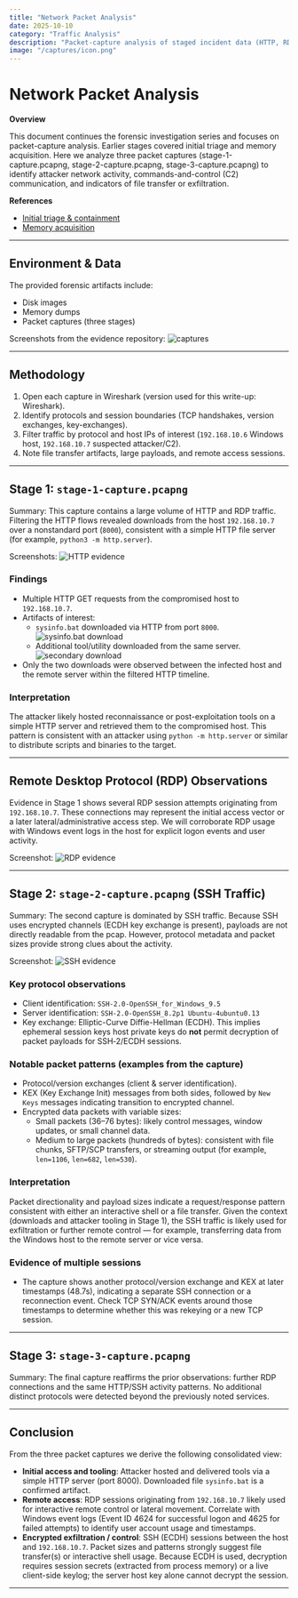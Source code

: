 ```yaml
---
title: "Network Packet Analysis"
date: 2025-10-10
category: "Traffic Analysis"
description: "Packet-capture analysis of staged incident data (HTTP, RDP, SSH): identification of file transfer, remote access, and exfiltration indicators."
image: "/captures/icon.png"
---
```


# Network Packet Analysis 

**Overview**

This document continues the forensic investigation series and focuses on packet-capture analysis. Earlier stages covered initial triage and memory acquisition. Here we analyze three packet captures (stage-1-capture.pcapng, stage-2-capture.pcapng, stage-3-capture.pcapng) to identify attacker network activity, commands-and-control (C2) communication, and indicators of file transfer or exfiltration.

**References**
- [Initial triage & containment](https://bakeery-portfolio.vercel.app/blog/initial-triage)  
- [Memory acquisition](https://bakeery-portfolio.vercel.app/blog/memory-acquisation)

---

## Environment & Data
The provided forensic artifacts include:
- Disk images
- Memory dumps
- Packet captures (three stages)

Screenshots from the evidence repository:
![captures](/blog-images/captures/data.PNG)

---

## Methodology
1. Open each capture in Wireshark (version used for this write-up: Wireshark).  
2. Identify protocols and session boundaries (TCP handshakes, version exchanges, key-exchanges).  
3. Filter traffic by protocol and host IPs of interest (`192.168.10.6` Windows host, `192.168.10.7` suspected attacker/C2).  
4. Note file transfer artifacts, large payloads, and remote access sessions.

---

## Stage 1: `stage-1-capture.pcapng`

Summary: This capture contains a large volume of HTTP and RDP traffic. Filtering the HTTP flows revealed downloads from the host `192.168.10.7` over a nonstandard port (`8000`), consistent with a simple HTTP file server (for example, `python3 -m http.server`).

Screenshots:
![HTTP evidence](/blog-images/captures/http.PNG)

### Findings
- Multiple HTTP GET requests from the compromised host to `192.168.10.7`.  
- Artifacts of interest:
  - `sysinfo.bat` downloaded via HTTP from port `8000`.  
    ![sysinfo.bat download](/blog-images/captures/sysinfo-bat.PNG)
  - Additional tool/utility downloaded from the same server.  
    ![secondary download](/blog-images/captures/sysintel.PNG)
- Only the two downloads were observed between the infected host and the remote server within the filtered HTTP timeline.

### Interpretation
The attacker likely hosted reconnaissance or post-exploitation tools on a simple HTTP server and retrieved them to the compromised host. This pattern is consistent with an attacker using `python -m http.server` or similar to distribute scripts and binaries to the target.

---

## Remote Desktop Protocol (RDP) Observations

Evidence in Stage 1 shows several RDP session attempts originating from `192.168.10.7`. These connections may represent the initial access vector or a later lateral/administrative access step. We will corroborate RDP usage with Windows event logs in the host for explicit logon events and user activity.

Screenshot:
![RDP evidence](/blog-images/captures/rdp1.PNG)

---

## Stage 2: `stage-2-capture.pcapng` (SSH Traffic)

Summary: The second capture is dominated by SSH traffic. Because SSH uses encrypted channels (ECDH key exchange is present), payloads are not directly readable from the pcap. However, protocol metadata and packet sizes provide strong clues about the activity.

Screenshot:
![SSH evidence](/blog-images/captures/ssh.PNG)

### Key protocol observations
- Client identification: `SSH-2.0-OpenSSH_for_Windows_9.5`  
- Server identification: `SSH-2.0-OpenSSH_8.2p1 Ubuntu-4ubuntu0.13`  
- Key exchange: Elliptic-Curve Diffie-Hellman (ECDH). This implies ephemeral session keys host private keys do **not** permit decryption of packet payloads for SSH‑2/ECDH sessions.

### Notable packet patterns (examples from the capture)
- Protocol/version exchanges (client & server identification).  
- KEX (Key Exchange Init) messages from both sides, followed by `New Keys` messages indicating transition to encrypted channel.  
- Encrypted data packets with variable sizes:
  - Small packets (36–76 bytes): likely control messages, window updates, or small channel data.  
  - Medium to large packets (hundreds of bytes): consistent with file chunks, SFTP/SCP transfers, or streaming output (for example, `len=1106`, `len=682`, `len=530`).

### Interpretation
Packet directionality and payload sizes indicate a request/response pattern consistent with either an interactive shell or a file transfer. Given the context (downloads and attacker tooling in Stage 1), the SSH traffic is likely used for exfiltration or further remote control — for example, transferring data from the Windows host to the remote server or vice versa.

### Evidence of multiple sessions
- The capture shows another protocol/version exchange and KEX at later timestamps (48.7s), indicating a separate SSH connection or a reconnection event. Check TCP SYN/ACK events around those timestamps to determine whether this was rekeying or a new TCP session.

---

## Stage 3: `stage-3-capture.pcapng`

Summary: The final capture reaffirms the prior observations: further RDP connections and the same HTTP/SSH activity patterns. No additional distinct protocols were detected beyond the previously noted services.

---

## Conclusion
From the three packet captures we derive the following consolidated view:

- **Initial access and tooling**: Attacker hosted and delivered tools via a simple HTTP server (port 8000). Downloaded file `sysinfo.bat` is a confirmed artifact.  
- **Remote access**: RDP sessions originating from `192.168.10.7` likely used for interactive remote control or lateral movement. Correlate with Windows event logs (Event ID 4624 for successful logon and 4625 for failed attempts) to identify user account usage and timestamps.  
- **Encrypted exfiltration / control**: SSH (ECDH) sessions between the host and `192.168.10.7`. Packet sizes and patterns strongly suggest file transfer(s) or interactive shell usage. Because ECDH is used, decryption requires session secrets (extracted from process memory) or a live client-side keylog; the server host key alone cannot decrypt the session.

---
